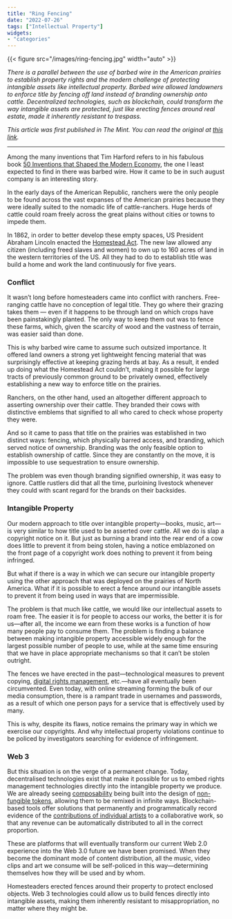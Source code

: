 ```yaml
---
title: "Ring Fencing"
date: "2022-07-26"
tags: ["Intellectual Property"]
widgets: 
- "categories"
---
```


{{< figure src="/images/ring-fencing.jpg" width="auto" >}}

*There is a parallel between the use of barbed wire in the American prairies to establish property rights and the modern challenge of protecting intangible assets like intellectual property. Barbed wire allowed landowners to enforce title by fencing off land instead of branding ownership onto cattle. Decentralized technologies, such as blockchain, could transform the way intangible assets are protected, just like erecting fences around real estate, made it inherently resistant to trespass.*
<!--more-->

*This article was first published in The Mint. You can read the original at [this link](https://www.livemint.com/opinion/columns/web-3-0-technologies-can-protect-creative-work-better-11658852659995.html).*

---

Among the many inventions that Tim Harford refers to in his fabulous book [50 Inventions that Shaped the Modern Economy](https://www.amazon.in/Fifty-Inventions-Shaped-Modern-Economy/dp/0735216134/ref=sr_1_1?crid=3HVEFZCWOFXA9&keywords=50+inventions+that+shaped+economy&qid=1658902915&sprefix=50+inventions+that+shaped+economy,aps,254&sr=8-1), the one I least expected to find in there was barbed wire. How it came to be in such august company is an interesting story.

In the early days of the American Republic, ranchers were the only people to be found across the vast expanses of the American prairies because they were ideally suited to the nomadic life of cattle-ranchers. Huge herds of cattle could roam freely across the great plains without cities or towns to impede them.

In 1862, in order to better develop these empty spaces, US President Abraham Lincoln enacted the [Homestead Act](https://www.archives.gov/education/lessons/homestead-act). The new law allowed any citizen (including freed slaves and women) to own up to 160 acres of land in the western territories of the US. All they had to do to establish title was build a home and work the land continuously for five years.

### Conflict

It wasn’t long before homesteaders came into conflict with ranchers. Free-ranging cattle have no conception of legal title. They go where their grazing takes them — even if it happens to be through land on which crops have been painstakingly planted. The only way to keep them out was to fence these farms, which, given the scarcity of wood and the vastness of terrain, was easier said than done.

This is why barbed wire came to assume such outsized importance. It offered land owners a strong yet lightweight fencing material that was surprisingly effective at keeping grazing herds at bay. As a result, it ended up doing what the Homestead Act couldn’t, making it possible for large tracts of previously common ground to be privately owned, effectively establishing a new way to enforce title on the prairies.

Ranchers, on the other hand, used an altogether different approach to asserting ownership over their cattle. They branded their cows with distinctive emblems that signified to all who cared to check whose property they were.

And so it came to pass that title on the prairies was established in two distinct ways: fencing, which physically barred access, and branding, which served notice of ownership. Branding was the only feasible option to establish ownership of cattle. Since they are constantly on the move, it is impossible to use sequestration to ensure ownership.

The problem was even though branding signified ownership, it was easy to ignore. Cattle rustlers did that all the time, purloining livestock whenever they could with scant regard for the brands on their backsides.

### Intangible Property

Our modern approach to title over intangible property—books, music, art—is very similar to how title used to be asserted over cattle. All we do is slap a copyright notice on it. But just as burning a brand into the rear end of a cow does little to prevent it from being stolen, having a notice emblazoned on the front page of a copyright work does nothing to prevent it from being infringed.

But what if there is a way in which we can secure our intangible property using the other approach that was deployed on the prairies of North America. What if it is possible to erect a fence around our intangible assets to prevent it from being used in ways that are impermissible.

The problem is that much like cattle, we would like our intellectual assets to roam free. The easier it is for people to access our works, the better it is for us—after all, the income we earn from these works is a function of how many people pay to consume them. The problem is finding a balance between making intangible property accessible widely enough for the largest possible number of people to use, while at the same time ensuring that we have in place appropriate mechanisms so that it can’t be stolen outright.

The fences we have erected in the past—technological measures to prevent copying, [digital rights management](https://en.wikipedia.org/wiki/Digital_rights_management), etc.—have all eventually been circumvented. Even today, with online streaming forming the bulk of our media consumption, there is a rampant trade in usernames and passwords, as a result of which one person pays for a service that is effectively used by many.

This is why, despite its flaws, notice remains the primary way in which we exercise our copyrights. And why intellectual property violations continue to be policed by investigators searching for evidence of infringement.

### Web 3

But this situation is on the verge of a permanent change. Today, decentralised technologies exist that make it possible for us to embed rights management technologies directly into the intangible property we produce. We are already seeing [composability](https://rebels.art/) being built into the design of [non-fungible tokens](https://ethereum.org/en/developers/docs/standards/tokens/erc-721/), allowing them to be remixed in infinite ways. Blockchain-based tools offer solutions that permanently and programmatically record evidence of the [contributions of individual artists](https://musicoin.org/) to a collaborative work, so that any revenue can be automatically distributed to all in the correct proportion.

These are platforms that will eventually transform our current Web 2.0 experience into the Web 3.0 future we have been promised. When they become the dominant mode of content distribution, all the music, video clips and art we consume will be self-policed in this way—determining themselves how they will be used and by whom.

Homesteaders erected fences around their property to protect enclosed objects. Web 3 technologies could allow us to build fences directly into intangible assets, making them inherently resistant to misappropriation, no matter where they might be.

